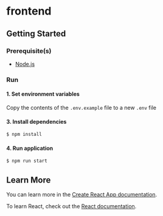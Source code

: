 # frontend

## Getting Started

### Prerequisite(s)

- [Node.js](https://nodejs.org/)

### Run

#### 1. Set environment variables

Copy the contents of the `.env.example` file to a new `.env` file

#### 3. Install dependencies

```sh
$ npm install
```

#### 4. Run application

```sh
$ npm run start
```

## Learn More

You can learn more in the [Create React App documentation](https://facebook.github.io/create-react-app/docs/getting-started).

To learn React, check out the [React documentation](https://reactjs.org/).
